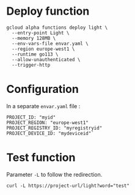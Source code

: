 # Deploy function

    gcloud alpha functions deploy light \
      --entry-point Light \
      --memory 128MB \
      --env-vars-file envar.yaml \
      --region europe-west1 \
      --runtime go113 \
      --allow-unauthenticated \
      --trigger-http

# Configuration

In a separate `envar.yaml` file :

    PROJECT_ID: "myid"
    PROJECT_REGION: "europe-west1"
    PROJECT_REGISTRY_ID: "myregistryid"
    PROJECT_DEVICE_ID: "mydeviceid"`

# Test function

Parameter `-L` to follow the redirection.

    curl -L https://project-url/light?word="test"